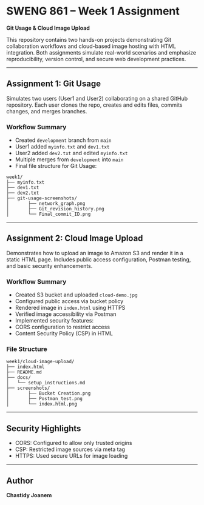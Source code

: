 # SWENG 861 – Week 1 Assignment  
**Git Usage & Cloud Image Upload**

This repository contains two hands-on projects demonstrating Git collaboration workflows and cloud-based image hosting with HTML integration. Both assignments simulate real-world scenarios and emphasize reproducibility, version control, and secure web development practices.

---

## Assignment 1: Git Usage

Simulates two users (User1 and User2) collaborating on a shared GitHub repository. Each user clones the repo, creates and edits files, commits changes, and merges branches.

### Workflow Summary

- Created `development` branch from `main`
- User1 added `myinfo.txt` and `dev1.txt`
- User2 added `dev2.txt` and edited `myinfo.txt`
- Multiple merges from `development` into `main`
- Final file structure for Git Usage:
```code
week1/
├── myinfo.txt
├── dev1.txt
├── dev2.txt
├── git-usage-screenshots/
│       ├── network_graph.png
│       ├── Git_revision_history.png
│       └── Final_commit_ID.png
```

---

## Assignment 2: Cloud Image Upload

Demonstrates how to upload an image to Amazon S3 and render it in a static HTML page. Includes public access configuration, Postman testing, and basic security enhancements.

### Workflow Summary

- Created S3 bucket and uploaded `cloud-demo.jpg`
- Configured public access via bucket policy
- Rendered image in `index.html` using HTTPS
- Verified image accessibility via Postman
- Implemented security features:
- CORS configuration to restrict access
- Content Security Policy (CSP) in HTML

### File Structure
```code
week1/cloud-image-upload/
├── index.html
├── README.md
├── docs/
│   └── setup_instructions.md
├── screenshots/
│       ├── Bucket Creation.png
│       ├── Postman_test.png
│       └── index.html.png
```

---

## Security Highlights

- CORS: Configured to allow only trusted origins
- CSP: Restricted image sources via meta tag
- HTTPS: Used secure URLs for image loading

---

## Author

**Chastidy Joanem**  

